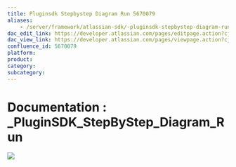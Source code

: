 ```yaml
---
title: Pluginsdk Stepbystep Diagram Run 5670079
aliases:
    - /server/framework/atlassian-sdk/-pluginsdk-stepbystep-diagram-run-5670079.html
dac_edit_link: https://developer.atlassian.com/pages/editpage.action?cjm=wozere&pageId=5670079
dac_view_link: https://developer.atlassian.com/pages/viewpage.action?cjm=wozere&pageId=5670079
confluence_id: 5670079
platform:
product:
category:
subcategory:
---
```

# Documentation : \_PluginSDK\_StepByStep\_Diagram\_Run

<img src="/server/framework/atlassian-sdk/images/5865630.png" class="gliffy-macro-image" />


















































































































































































































































































































